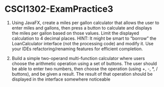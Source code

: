 # CSCI1302-ExamPractice3


1. Using JavaFX, create a miles per gallon calculator that allows the user to enter miles and
gallons, then press a button to calculate and displays the miles per gallon based on those
values. Limit the displayed calculation to 4 decimal places.
HINT: It might be smart to “borrow” the LoanCalculator interface (not the processing code)
and modify it. Use your IDEs refactoring/renaming features for efficient completion.


2. Build a simple two-operand multi-function calculator where users choose the arithmetic
operation using a set of buttons. The user should be able to enter two numbers, then
choose the operation (using +, -, *, / buttons), and be given a result. The result of that
operation should be displayed in the interface somewhere noticeable
